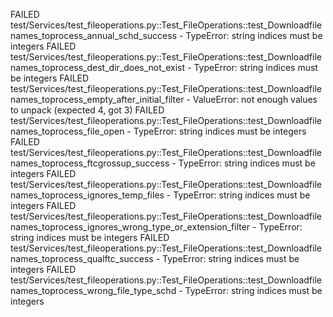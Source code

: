 FAILED test/Services/test_fileoperations.py::Test_FileOperations::test_Downloadfilenames_toprocess_annual_schd_success - TypeError: string indices must be integers
FAILED test/Services/test_fileoperations.py::Test_FileOperations::test_Downloadfilenames_toprocess_dest_dir_does_not_exist - TypeError: string indices must be integers
FAILED test/Services/test_fileoperations.py::Test_FileOperations::test_Downloadfilenames_toprocess_empty_after_initial_filter - ValueError: not enough values to unpack (expected 4, got 3)
FAILED test/Services/test_fileoperations.py::Test_FileOperations::test_Downloadfilenames_toprocess_file_open - TypeError: string indices must be integers
FAILED test/Services/test_fileoperations.py::Test_FileOperations::test_Downloadfilenames_toprocess_ftcgrossup_success - TypeError: string indices must be integers
FAILED test/Services/test_fileoperations.py::Test_FileOperations::test_Downloadfilenames_toprocess_ignores_temp_files - TypeError: string indices must be integers
FAILED test/Services/test_fileoperations.py::Test_FileOperations::test_Downloadfilenames_toprocess_ignores_wrong_type_or_extension_filter - TypeError: string indices must be integers
FAILED test/Services/test_fileoperations.py::Test_FileOperations::test_Downloadfilenames_toprocess_qualftc_success - TypeError: string indices must be integers
FAILED test/Services/test_fileoperations.py::Test_FileOperations::test_Downloadfilenames_toprocess_wrong_file_type_schd - TypeError: string indices must be integers
